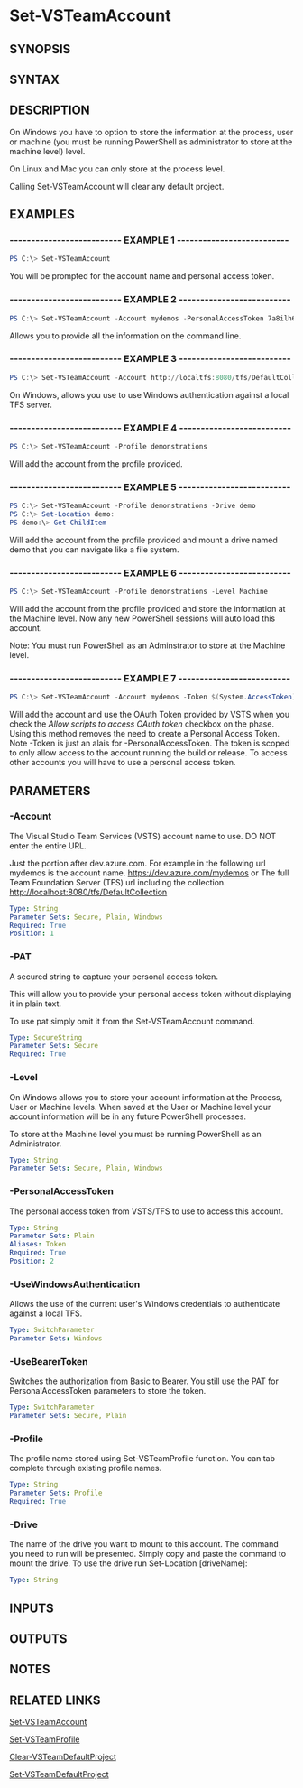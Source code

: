<!-- #include "./common/header.md" -->

# Set-VSTeamAccount

## SYNOPSIS

<!-- #include "./synopsis/Set-VSTeamAccount.md" -->

## SYNTAX

## DESCRIPTION

On Windows you have to option to store the information at the process, user or machine (you must be running PowerShell as administrator to store at the machine level) level.

On Linux and Mac you can only store at the process level.

Calling Set-VSTeamAccount will clear any default project.

## EXAMPLES

### -------------------------- EXAMPLE 1 --------------------------

```PowerShell
PS C:\> Set-VSTeamAccount
```

You will be prompted for the account name and personal access token.

### -------------------------- EXAMPLE 2 --------------------------

```PowerShell
PS C:\> Set-VSTeamAccount -Account mydemos -PersonalAccessToken 7a8ilh6db4aforlrnrqmdrxdztkjvcc4uhlh5vgbmgap3mziwnga
```

Allows you to provide all the information on the command line.

### -------------------------- EXAMPLE 3 --------------------------

```PowerShell
PS C:\> Set-VSTeamAccount -Account http://localtfs:8080/tfs/DefaultCollection -UseWindowsAuthentication
```

On Windows, allows you use to use Windows authentication against a local TFS server.

### -------------------------- EXAMPLE 4 --------------------------

```PowerShell
PS C:\> Set-VSTeamAccount -Profile demonstrations
```

Will add the account from the profile provided.

### -------------------------- EXAMPLE 5 --------------------------

```PowerShell
PS C:\> Set-VSTeamAccount -Profile demonstrations -Drive demo
PS C:\> Set-Location demo:
PS demo:\> Get-ChildItem
```

Will add the account from the profile provided and mount a drive named demo that you can navigate like a file system.

### -------------------------- EXAMPLE 6 --------------------------

```PowerShell
PS C:\> Set-VSTeamAccount -Profile demonstrations -Level Machine
```

Will add the account from the profile provided and store the information at the Machine level. Now any new PowerShell sessions will auto load this account.

Note: You must run PowerShell as an Adminstrator to store at the Machine level.

### -------------------------- EXAMPLE 7 --------------------------

```PowerShell
PS C:\> Set-VSTeamAccount -Account mydemos -Token $(System.AccessToken) -UseBearerToken
```

Will add the account and use the OAuth Token provided by VSTS when you check the *Allow scripts to access OAuth token* checkbox on the phase. Using this method removes the need to create a Personal Access Token. Note -Token is just an alais for -PersonalAccessToken.  The token is scoped to only allow access to the account running the build or release. To access other accounts you will have to use a personal access token.

## PARAMETERS

### -Account

The Visual Studio Team Services (VSTS) account name to use.
DO NOT enter the entire URL.

Just the portion after dev.azure.com. For example in the
following url mydemos is the account name.
<https://dev.azure.com/mydemos>
or
The full Team Foundation Server (TFS) url including the collection.
<http://localhost:8080/tfs/DefaultCollection>

```yaml
Type: String
Parameter Sets: Secure, Plain, Windows
Required: True
Position: 1
```

### -PAT

A secured string to capture your personal access token.

This will allow you to provide your personal access token without displaying it in plain text.

To use pat simply omit it from the Set-VSTeamAccount command.

```yaml
Type: SecureString
Parameter Sets: Secure
Required: True
```

### -Level

On Windows allows you to store your account information at the Process, User or Machine levels.
When saved at the User or Machine level your account information will be in any future PowerShell processes.

To store at the Machine level you must be running PowerShell as an Administrator.

```yaml
Type: String
Parameter Sets: Secure, Plain, Windows
```

### -PersonalAccessToken

The personal access token from VSTS/TFS to use to access this account.

```yaml
Type: String
Parameter Sets: Plain
Aliases: Token
Required: True
Position: 2
```

### -UseWindowsAuthentication

Allows the use of the current user's Windows credentials to authenticate against a local TFS.

```yaml
Type: SwitchParameter
Parameter Sets: Windows
```

### -UseBearerToken

Switches the authorization from Basic to Bearer.  You still use the PAT for PersonalAccessToken parameters to store the token.

```yaml
Type: SwitchParameter
Parameter Sets: Secure, Plain
```

### -Profile

The profile name stored using Set-VSTeamProfile function. You can tab complete through existing profile names.

```yaml
Type: String
Parameter Sets: Profile
Required: True
```

<!-- #include "./params/version.md" -->

### -Drive

The name of the drive you want to mount to this account. The command you need to run will be presented. Simply copy and paste the command to mount the drive. To use the drive run Set-Location [driveName]:

```yaml
Type: String
```

<!-- #include "./params/force.md" -->

## INPUTS

## OUTPUTS

## NOTES

## RELATED LINKS

[Set-VSTeamAccount](Set-VSTeamAccount.md)

[Set-VSTeamProfile](Set-VSTeamProfile.md)

[Clear-VSTeamDefaultProject](Clear-VSTeamDefaultProject.md)

[Set-VSTeamDefaultProject](Set-VSTeamDefaultProject.md)